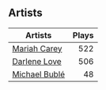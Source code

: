 ## Artists
Artists | Plays 
----- | -----: 
[Mariah Carey](/artists/mariah-carey-31885) | 522
[Darlene Love](/artists/darlene-love-118320) | 506
[Michael Bublé](/artists/michael-buble-58319) | 48

